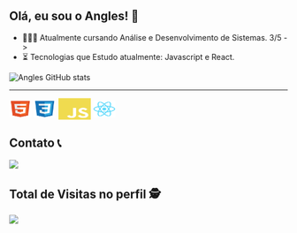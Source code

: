 ## Olá, eu sou o Angles! 👋

- 👨🏼‍🎓 Atualmente cursando Análise e Desenvolvimento de Sistemas. 3/5 ->
- ⏳ Tecnologias que Estudo atualmente: Javascript e React.

![Angles GitHub stats](https://github-readme-stats.vercel.app/api?username=SrGles&show_icons=true&theme=tokyonight)
<hr>
<div>
  <img align="center" alt="Html5" height="30" width="40" src="https://raw.githubusercontent.com/devicons/devicon/master/icons/html5/html5-original.svg">
  <img align="center" alt="CSS3" height="30" width="40" src="https://raw.githubusercontent.com/devicons/devicon/master/icons/css3/css3-original.svg">
  <img align="center" alt="JS" height="40" width="60" src="https://raw.githubusercontent.com/devicons/devicon/master/icons/javascript/javascript-plain.svg">
  <img align="center" alt="React" height="30" width="40" src="https://raw.githubusercontent.com/devicons/devicon/master/icons/react/react-original.svg">
</div>


## Contato 📞 

<div>
<a href="https://www.linkedin.com/in/angles-silva-a57857163/" target="_blank"><img 
src="https://img.shields.io/badge/-LinkedIn-%230077B5?style=for-the-badge&logo=linkedin&logoColor=white" target="_blank"></a>
</div>

## Total de Visitas no perfil 🕵️
 <p align="left"> 
  <img alingn="center" src="https://profile-counter.glitch.me/SrGles/count.svg"/>
  
